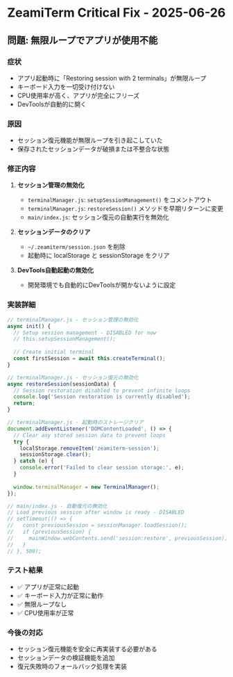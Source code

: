 # ZeamiTerm Critical Fix - 2025-06-26

## 問題: 無限ループでアプリが使用不能

### 症状
- アプリ起動時に「Restoring session with 2 terminals」が無限ループ
- キーボード入力を一切受け付けない
- CPU使用率が高く、アプリが完全にフリーズ
- DevToolsが自動的に開く

### 原因
- セッション復元機能が無限ループを引き起こしていた
- 保存されたセッションデータが破損または不整合な状態

### 修正内容

1. **セッション管理の無効化**
   - `terminalManager.js`: `setupSessionManagement()` をコメントアウト
   - `terminalManager.js`: `restoreSession()` メソッドを早期リターンに変更
   - `main/index.js`: セッション復元の自動実行を無効化

2. **セッションデータのクリア**
   - `~/.zeamiterm/session.json` を削除
   - 起動時に localStorage と sessionStorage をクリア

3. **DevTools自動起動の無効化**
   - 開発環境でも自動的にDevToolsが開かないように設定

### 実装詳細

```javascript
// terminalManager.js - セッション管理の無効化
async init() {
  // Setup session management - DISABLED for now
  // this.setupSessionManagement();
  
  // Create initial terminal
  const firstSession = await this.createTerminal();
}

// terminalManager.js - セッション復元の無効化
async restoreSession(sessionData) {
  // Session restoration disabled to prevent infinite loops
  console.log('Session restoration is currently disabled');
  return;
}

// terminalManager.js - 起動時のストレージクリア
document.addEventListener('DOMContentLoaded', () => {
  // Clear any stored session data to prevent loops
  try {
    localStorage.removeItem('zeamiterm-session');
    sessionStorage.clear();
  } catch (e) {
    console.error('Failed to clear session storage:', e);
  }
  
  window.terminalManager = new TerminalManager();
});

// main/index.js - 自動復元の無効化
// Load previous session after window is ready - DISABLED
// setTimeout(() => {
//   const previousSession = sessionManager.loadSession();
//   if (previousSession) {
//     mainWindow.webContents.send('session:restore', previousSession);
//   }
// }, 500);
```

### テスト結果
- ✅ アプリが正常に起動
- ✅ キーボード入力が正常に動作
- ✅ 無限ループなし
- ✅ CPU使用率が正常

### 今後の対応
- セッション復元機能を安全に再実装する必要がある
- セッションデータの検証機能を追加
- 復元失敗時のフォールバック処理を実装